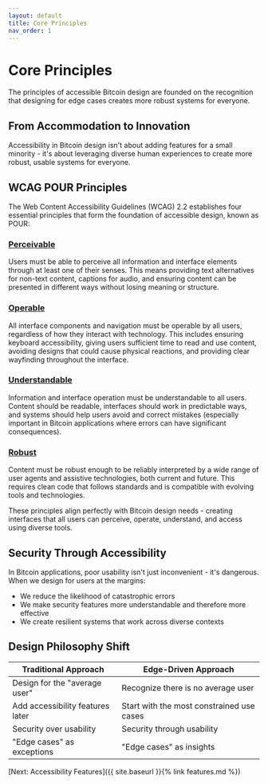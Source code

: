 ```yaml
---
layout: default
title: Core Principles
nav_order: 1
---
```


# Core Principles

The principles of accessible Bitcoin design are founded on the recognition that designing for edge cases creates more robust systems for everyone.

## From Accommodation to Innovation

Accessibility in Bitcoin design isn't about adding features for a small minority - it's about leveraging diverse human experiences to create more robust, usable systems for everyone.

## WCAG POUR Principles

The Web Content Accessibility Guidelines (WCAG) 2.2 establishes four essential principles that form the foundation of accessible design, known as POUR:

### [Perceivable](https://www.w3.org/WAI/WCAG22/Understanding/#perceivable)
Users must be able to perceive all information and interface elements through at least one of their senses. This means providing text alternatives for non-text content, captions for audio, and ensuring content can be presented in different ways without losing meaning or structure.

### [Operable](https://www.w3.org/WAI/WCAG22/Understanding/#operable)
All interface components and navigation must be operable by all users, regardless of how they interact with technology. This includes ensuring keyboard accessibility, giving users sufficient time to read and use content, avoiding designs that could cause physical reactions, and providing clear wayfinding throughout the interface.

### [Understandable](https://www.w3.org/WAI/WCAG22/Understanding/#understandable)
Information and interface operation must be understandable to all users. Content should be readable, interfaces should work in predictable ways, and systems should help users avoid and correct mistakes (especially important in Bitcoin applications where errors can have significant consequences).

### [Robust](https://www.w3.org/WAI/WCAG22/Understanding/#robust)
Content must be robust enough to be reliably interpreted by a wide range of user agents and assistive technologies, both current and future. This requires clean code that follows standards and is compatible with evolving tools and technologies.

These principles align perfectly with Bitcoin design needs - creating interfaces that all users can perceive, operate, understand, and access using diverse tools.

## Security Through Accessibility

In Bitcoin applications, poor usability isn't just inconvenient - it's dangerous. When we design for users at the margins:

- We reduce the likelihood of catastrophic errors
- We make security features more understandable and therefore more effective
- We create resilient systems that work across diverse contexts

## Design Philosophy Shift

| **Traditional Approach** | **Edge-Driven Approach** |
|----------------------|---------------------|
| Design for the "average user" | Recognize there is no average user |
| Add accessibility features later | Start with the most constrained use cases |
| Security over usability | Security through usability |
| "Edge cases" as exceptions | "Edge cases" as insights |

[Next: Accessibility Features]({{ site.baseurl }}{% link features.md %})